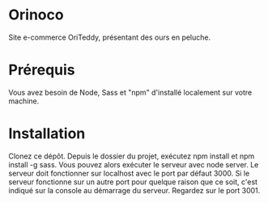 # Orinoco

Site e-commerce OriTeddy, présentant des ours en peluche.


# Prérequis

Vous avez besoin de Node, Sass et "npm" d'installé localement sur votre machine.


# Installation

Clonez ce dépôt. Depuis le dossier du projet, exécutez npm install et npm install -g sass. Vous pouvez alors exécuter le serveur avec node server. Le serveur doit fonctionner sur localhost avec le port par défaut 3000. Si le serveur fonctionne sur un autre port pour quelque raison que ce soit, c'est indiqué sur la console au démarrage du serveur. Regardez sur le port 3001.
